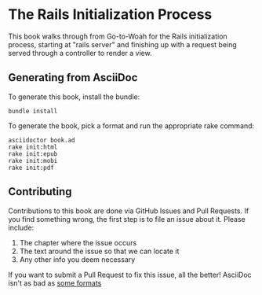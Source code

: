 # The Rails Initialization Process

This book walks through from Go-to-Woah for the Rails initialization process, starting at "rails server" and finishing up with a request being served through a controller to render a view.

## Generating from AsciiDoc

To generate this book, install the bundle:

    bundle install

To generate the book, pick a format and run the appropriate rake command:

    asciidoctor book.ad
    rake init:html
    rake init:epub
    rake init:mobi
    rake init:pdf


## Contributing

Contributions to this book are done via GitHub Issues and Pull Requests. If you find something wrong, the first step is to file an issue about it. Please include:

1. The chapter where the issue occurs
2. The text around the issue so that we can locate it
3. Any other info you deem necessary

If you want to submit a Pull Request to fix this issue, all the better! AsciiDoc isn't as bad as [some formats](http://www.docbook.org/)
